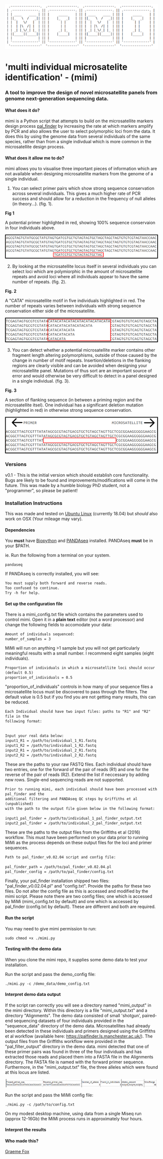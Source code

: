 ![ASCII - mimi](/images/ascii.png)

# 'multi individual microsatelite identification' - (mimi)
### A tool to improve the design of novel microsatellite panels from genome next-generation sequencing data.


#### What does it do?
mimi is a Python script that attempts to build on the microsatellite markers design process [pal_finder](https://sourceforge.net/projects/palfinder/)
by increasing the rate at which markers amplify by PCR and also allows the user to select polymorphic loci from the data. It does this by
using the genome data from several individuals of the same species, rather than from a single indivdual which is more common in the microsatellite
design process.


#### What does it allow me to do?
mimi allows you to visualise three important pieces of information which are not available when designing microsatellite markers from the genome of a single individual.

1) You can select primer pairs which show strong sequence conservation across several individuals. This gives a much higher rate of PCR success and should allow for a
reduction in the frequency of null alleles (in theory...). (fig. 1).

**Fig 1**

A potential primer highlighted in red, showing 100% sequence conservaion in four individuals above.

![Figure1 - strong sequence conservation](/images/fig1.png)


2) By looking at the microsatellite locus itself in several individuals you can select loci which are polymiorphic in the amount of microsatellite repeats
and avoid loci where all individuals appear to have the same number of repeats. (fig. 2).

**Fig. 2**

A "CATA" microsatellite motif in five individuals highlighted in red. The number of repeats varies between individuals with strong sequence conservation either side of the microsatellite.

![Figure2 - variable number of repeats](/images/fig3.png)

3) You can detect whether a potential microsatellite marker contains other fragment length altering polymorphisms, outside of those caused by the change in number
of motif repeats. Insertion/deletions in the flanking regions are clearly visible and can be avoided when designing your microsatellite panel. Mutations of thus sort
are an important source of error and would otherwise be very difficult to detect in a panel designed in a single individual. (fig. 3).

**Fig. 3**

A section of flanking sequence (in between a priming region and the microsatellite itsel). One individual has a significant deletion mutation (highlighted in red) in otherwise strong
sequence conservation.

![Figure3 - insertion/deletion mutation](/images/fig2.png)

### Versions
v0.1 - This is the initial version which should establish core functionality. Bugs are likely to be found and improvements/modifications will come in the future.
This was made by a humble biology PhD student, not a "programmer", so please be patient!

### Installation Instructions
This was made and tested on [Ubuntu Linux](https://www.ubuntu.com/) (currently 18.04) but *should* also work on OSX (Your mileage may vary).

#### Dependencies
You **must** have [Biopython](https://biopython.org/) and [PANDAseq](https://biopython.org/) installed.
PANDAseq **must** be in your $PATH.

ie. Run the following from a terminal on your system.
```
pandaseq
```

If PANDAseq is correctly installed, you will see:

```
You must supply both forward and reverse reads.
Too confused to continue.
Try -h for help.
```

#### Set up the configuration file
There is a mimi_config.txt file which contains the parameters used to control mimi. Open it in a **plain text** editor (not a word processor) and change the following fields to accomodate your data:

```
Amount of individuals sequenced:
number_of_samples = 3
```

MiMi will run on anything >1 sample but you will not get particularly meaningful results with a small number. I recommend eight samples (eight individuals).

```
Proportion of individuals in which a microsatellite loci should occur (default 0.5)
proportion_of_individuals = 0.5
```

"proportion_of_individuals" controls in how many of your sequence files a microsatellite locus must be discovered to pass through the filters. The default value is 0.5
but if you find you are not getting many results, this can be reduced.

```
Each Individual should have two input files: paths to "R1" and "R2" file in the
following format:


Input your real data below:
input1_R1 = /path/to/individual_1_R1.fastq
input1_R2 = /path/to/individual_1_R2.fastq
input2_R1 = /path/to/individual_2_R1.fastq
input2_R2 = /path/to/individual_2_R2.fastq
```

These are the paths to your raw FASTQ files. Each individual should have two entries, one for the forward of the pair of reads (R1) and one for the reverse of the pair of reads (R2).
Extend the list if neccessary by adding new rows. Single-end sequencing reads are not supported.

```
Prior to running mimi, each individual should have been processed with pal_finder and the
additional filtering and PANDAseq QC steps by Griffiths et al (unpublished)
with the path to the output file given below in the following format:

input1_pal_finder = /path/to/individual_1_pal_finder_output.txt
input2_pal_finder = /path/to/individual_2_pal_finder_output.txt
```

These are the paths to the output files from the Griffiths et al (2016) workflow. This must have been performed on your data prior to running MiMi as the process depends on
these output files for the loci and primer sequences.

```
Path to pal_finder_v0.02.04 script and config file:

pal_finder_path = /path/to/pal_finder_v0.02.04.pl
pal_finder_config = /path/to/pal_finder/config.txt
```

Finally, your pal_finder installation shipped two files: "pal_finder_v0.02.04.pl" and "config.txt". Provide the paths for these two files. Do not alter the config file as this is accessed and modified
by the mimi script. Please note there are two config files; one which is accessed by MiMi (mimi_config.txt by default) and one which is accessed by pal_finder (config.txt by default).
 These are different and both are required.

#### Run the script
You may need to give mimi permission to run:
```
sudo chmod +x ./mimi.py
```

#### Testing with the demo data
When you clone the mimi repo, it supplies some demo data to test your installation.

Run the script and pass the demo_config file:
```
./mimi.py -c /demo_data/demo_config.txt
```

#### Interpret demo data output
If the script ran correctly you will see a directory named "mimi_output" in the mimi directory. Within this directory is a file "mimi_output.txt" and a directory "Alignments".
The demo data consisted of small 'shotgun', paired-end sequencing datasets of four individuals provided in the "sequence_data" directory of the demo data.
Microsatellites had already been detected in these individuals and primers designed
using the Griffiths et al workflow (available here: https://palfinder.ls.manchester.ac.uk/). The output files from the Griffiths workflow were provided in the "pal_filter_output"
directory in the demo data. mimi detected that one of these primer pairs was found in three of the four individuals
and has extracted those reads and placed them into a FASTA file in the Alignments directory. The FASTA file is named with the forward primer sequence. Furthermore, in the "mimi_output.txt"
file, the three alleles which were found at this locus are listed.

![Figure4 - Demo output](/images/demo_output.png)

Run the script and pass the MiMi config file:
```
./mimi.py -c /path/to/config.txt
```
On my modest desktop machine, using data from a single Miseq run (approx 12-16Gb) the MiMi process runs in approximately four hours.

#### Interpret the results




#### Who made this?
[Graeme Fox](https://graemefox.github.io)
